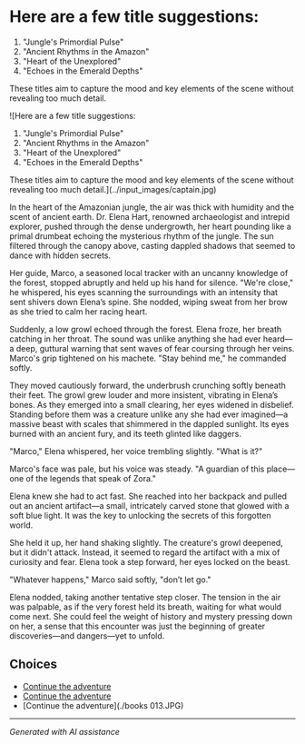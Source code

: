 # Here are a few title suggestions:

1. "Jungle's Primordial Pulse"
2. "Ancient Rhythms in the Amazon"
3. "Heart of the Unexplored"
4. "Echoes in the Emerald Depths"

These titles aim to capture the mood and key elements of the scene without revealing too much detail.

![Here are a few title suggestions:

1. "Jungle's Primordial Pulse"
2. "Ancient Rhythms in the Amazon"
3. "Heart of the Unexplored"
4. "Echoes in the Emerald Depths"

These titles aim to capture the mood and key elements of the scene without revealing too much detail.](../input_images/captain.jpg)

In the heart of the Amazonian jungle, the air was thick with humidity and the scent of ancient earth. Dr. Elena Hart, renowned archaeologist and intrepid explorer, pushed through the dense undergrowth, her heart pounding like a primal drumbeat echoing the mysterious rhythm of the jungle. The sun filtered through the canopy above, casting dappled shadows that seemed to dance with hidden secrets.

Her guide, Marco, a seasoned local tracker with an uncanny knowledge of the forest, stopped abruptly and held up his hand for silence. "We're close," he whispered, his eyes scanning the surroundings with an intensity that sent shivers down Elena’s spine. She nodded, wiping sweat from her brow as she tried to calm her racing heart.

Suddenly, a low growl echoed through the forest. Elena froze, her breath catching in her throat. The sound was unlike anything she had ever heard—a deep, guttural warning that sent waves of fear coursing through her veins. Marco's grip tightened on his machete. "Stay behind me," he commanded softly.

They moved cautiously forward, the underbrush crunching softly beneath their feet. The growl grew louder and more insistent, vibrating in Elena’s bones. As they emerged into a small clearing, her eyes widened in disbelief. Standing before them was a creature unlike any she had ever imagined—a massive beast with scales that shimmered in the dappled sunlight. Its eyes burned with an ancient fury, and its teeth glinted like daggers.

"Marco," Elena whispered, her voice trembling slightly. "What is it?"

Marco's face was pale, but his voice was steady. "A guardian of this place—one of the legends that speak of Zora."

Elena knew she had to act fast. She reached into her backpack and pulled out an ancient artifact—a small, intricately carved stone that glowed with a soft blue light. It was the key to unlocking the secrets of this forgotten world.

She held it up, her hand shaking slightly. The creature's growl deepened, but it didn't attack. Instead, it seemed to regard the artifact with a mix of curiosity and fear. Elena took a step forward, her eyes locked on the beast.

"Whatever happens," Marco said softly, "don’t let go."

Elena nodded, taking another tentative step closer. The tension in the air was palpable, as if the very forest held its breath, waiting for what would come next. She could feel the weight of history and mystery pressing down on her, a sense that this encounter was just the beginning of greater discoveries—and dangers—yet to unfold.


## Choices

* [Continue the adventure](./463430190_8751461418281550_7714871349040429364_n.md)
* [Continue the adventure](./477085949_1376430796875724_8916528934155297778_n.md)
* [Continue the adventure](./books 013.JPG)


---
*Generated with AI assistance*

